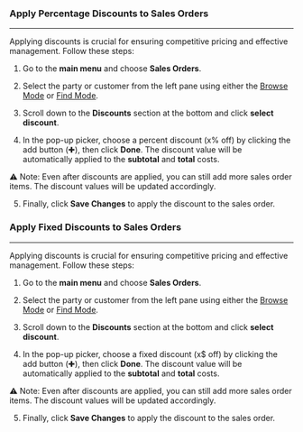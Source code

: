 ### Apply Percentage Discounts to Sales Orders
_________________________________

Applying discounts is crucial for ensuring competitive pricing and effective management. Follow these steps:

1. Go to the **main menu** and choose **Sales Orders**.

2. Select the party or customer from the left pane using either the [Browse Mode](https://github.com/Fx-Professional-Services/HorizonDocs/blob/main/Horizon%20User%20Guide/Searching%20on%20Horizon/Browse%20Mode.md) or [Find Mode](https://github.com/Fx-Professional-Services/HorizonDocs/blob/main/Horizon%20User%20Guide/Searching%20on%20Horizon/Find%20Mode.md). 

3. Scroll down to the **Discounts** section at the bottom and click **select discount**. 

4. In the pop-up picker, choose a percent discount (x% off) by clicking the add button (✚), then click **Done**. The discount value will be automatically applied to the **subtotal** and **total** costs.

⚠️ Note: Even after discounts are applied, you can still add more sales order items. The discount values will be updated accordingly.

5. Finally, click **Save Changes** to apply the discount to the sales order.

### Apply Fixed Discounts to Sales Orders
____________________________
Applying discounts is crucial for ensuring competitive pricing and effective management. Follow these steps:

1. Go to the **main menu** and choose **Sales Orders**.

2. Select the party or customer from the left pane using either the [Browse Mode](https://github.com/Fx-Professional-Services/HorizonDocs/blob/main/Horizon%20User%20Guide/Searching%20on%20Horizon/Browse%20Mode.md) or [Find Mode](https://github.com/Fx-Professional-Services/HorizonDocs/blob/main/Horizon%20User%20Guide/Searching%20on%20Horizon/Find%20Mode.md).

3. Scroll down to the **Discounts** section at the bottom and click **select discount**. 

4. In the pop-up picker, choose a fixed discount (x$ off) by clicking the add button (✚), then click **Done**. The discount value will be automatically applied to the **subtotal** and **total** costs.

⚠️ Note: Even after discounts are applied, you can still add more sales order items. The discount values will be updated accordingly.

5. Finally, click **Save Changes** to apply the discount to the sales order.